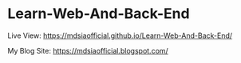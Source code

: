 # Learn-Web-And-Back-End

Live View:
https://mdsiaofficial.github.io/Learn-Web-And-Back-End/ 

My Blog Site:
https://mdsiaofficial.blogspot.com/
